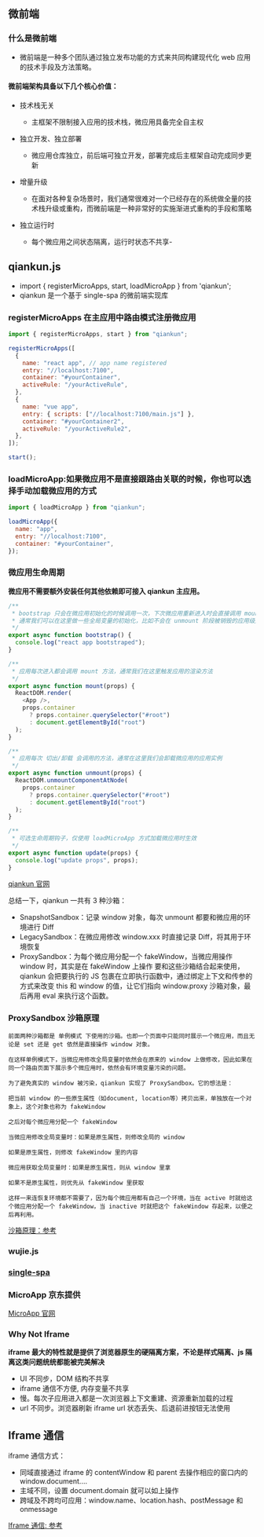 ## 微前端

### 什么是微前端

- 微前端是一种多个团队通过独立发布功能的方式来共同构建现代化 web 应用的技术手段及方法策略。

#### 微前端架构具备以下几个核心价值：

- 技术栈无关

  - 主框架不限制接入应用的技术栈，微应用具备完全自主权

- 独立开发、独立部署

  - 微应用仓库独立，前后端可独立开发，部署完成后主框架自动完成同步更新

- 增量升级

  - 在面对各种复杂场景时，我们通常很难对一个已经存在的系统做全量的技术栈升级或重构，而微前端是一种非常好的实施渐进式重构的手段和策略

- 独立运行时
  - 每个微应用之间状态隔离，运行时状态不共享-

## qiankun.js

- import { registerMicroApps, start, loadMicroApp } from 'qiankun';
- qiankun 是一个基于 single-spa 的微前端实现库

### registerMicroApps 在主应用中路由模式注册微应用

```js
import { registerMicroApps, start } from "qiankun";

registerMicroApps([
  {
    name: "react app", // app name registered
    entry: "//localhost:7100",
    container: "#yourContainer",
    activeRule: "/yourActiveRule",
  },
  {
    name: "vue app",
    entry: { scripts: ["//localhost:7100/main.js"] },
    container: "#yourContainer2",
    activeRule: "/yourActiveRule2",
  },
]);

start();
```

### loadMicroApp:如果微应用不是直接跟路由关联的时候，你也可以选择手动加载微应用的方式

```js
import { loadMicroApp } from "qiankun";

loadMicroApp({
  name: "app",
  entry: "//localhost:7100",
  container: "#yourContainer",
});
```

### 微应用生命周期

**微应用不需要额外安装任何其他依赖即可接入 qiankun 主应用。**

```js
/**
 * bootstrap 只会在微应用初始化的时候调用一次，下次微应用重新进入时会直接调用 mount 钩子，不会再重复触发 bootstrap。
 * 通常我们可以在这里做一些全局变量的初始化，比如不会在 unmount 阶段被销毁的应用级别的缓存等。
 */
export async function bootstrap() {
  console.log("react app bootstraped");
}

/**
 * 应用每次进入都会调用 mount 方法，通常我们在这里触发应用的渲染方法
 */
export async function mount(props) {
  ReactDOM.render(
    <App />,
    props.container
      ? props.container.querySelector("#root")
      : document.getElementById("root")
  );
}

/**
 * 应用每次 切出/卸载 会调用的方法，通常在这里我们会卸载微应用的应用实例
 */
export async function unmount(props) {
  ReactDOM.unmountComponentAtNode(
    props.container
      ? props.container.querySelector("#root")
      : document.getElementById("root")
  );
}

/**
 * 可选生命周期钩子，仅使用 loadMicroApp 方式加载微应用时生效
 */
export async function update(props) {
  console.log("update props", props);
}
```

[qiankun 官网](https://qiankun.umijs.org/zh/)

总结一下，qiankun 一共有 3 种沙箱：

- SnapshotSandbox：记录 window 对象，每次 unmount 都要和微应用的环境进行 Diff
- LegacySandbox：在微应用修改 window.xxx 时直接记录 Diff，将其用于环境恢复
- ProxySandbox：为每个微应用分配一个 fakeWindow，当微应用操作 window 时，其实是在 fakeWindow 上操作
  要和这些沙箱结合起来使用，qiankun 会把要执行的 JS 包裹在立即执行函数中，通过绑定上下文和传参的方式来改变 this 和 window 的值，让它们指向 window.proxy 沙箱对象，最后再用 eval 来执行这个函数。

### ProxySandbox 沙箱原理

```
前面两种沙箱都是 单例模式 下使用的沙箱。也即一个页面中只能同时展示一个微应用，而且无论是 set 还是 get 依然是直接操作 window 对象。

在这样单例模式下，当微应用修改全局变量时依然会在原来的 window 上做修改，因此如果在同一个路由页面下展示多个微应用时，依然会有环境变量污染的问题。

为了避免真实的 window 被污染，qiankun 实现了 ProxySandbox。它的想法是：

把当前 window 的一些原生属性（如document, location等）拷贝出来，单独放在一个对象上，这个对象也称为 fakeWindow

之后对每个微应用分配一个 fakeWindow

当微应用修改全局变量时：如果是原生属性，则修改全局的 window

如果是原生属性，则修改 fakeWindow 里的内容

微应用获取全局变量时：如果是原生属性，则从 window 里拿

如果不是原生属性，则优先从 fakeWindow 里获取

这样一来连恢复环境都不需要了，因为每个微应用都有自己一个环境，当在 active 时就给这个微应用分配一个 fakeWindow，当 inactive 时就把这个 fakeWindow 存起来，以便之后再利用。
```

[沙箱原理：参考](https://www.ezd.cc/zs/30565.html)

### wujie.js

### [single-spa](https://zh-hans.single-spa.js.org/docs/getting-started-overview/)

### MicroApp 京东提供

[MicroApp 官网](https://zeroing.jd.com/)

### Why Not Iframe

**iframe 最大的特性就是提供了浏览器原生的硬隔离方案，不论是样式隔离、js 隔离这类问题统统都能被完美解决**

- UI 不同步，DOM 结构不共享
- iframe 通信不方便, 内存变量不共享
- 慢。每次子应用进入都是一次浏览器上下文重建、资源重新加载的过程
- url 不同步。浏览器刷新 iframe url 状态丢失、后退前进按钮无法使用

## Iframe 通信

iframe 通信方式：

- 同域直接通过 iframe 的 contentWindow 和 parent 去操作相应的窗口内的 window.document....
- 主域不同，设置 document.domain 就可以如上操作
- 跨域及不跨均可应用：window.name、location.hash、postMessage 和 onmessage

[Iframe 通信: 参考](https://blog.csdn.net/CamilleZJ/article/details/128056333)
